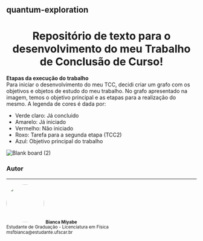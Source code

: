 ## quantum-exploration
<h1 align="center">Repositório de texto para o desenvolvimento do meu Trabalho de Conclusão de Curso!</h1>


<b>Etapas da execução do trabalho</b>
</br>
Para iniciar o desenvolvimento do meu TCC, decidi criar um grafo com os objetivos e objetos de estudo do meu trabalho. No grafo apresentado na imagem, temos o objetivo principal e as etapas para a realização do mesmo. 
A legenda de cores é dada por:
- Verde claro: Já concluido
- Amarelo: Já iniciado
- Vermelho: Não iniciado
- Roxo: Tarefa para a segunda etapa (TCC2)
- Azul: Objetivo principal do trabalho

![Blank board (2)](https://user-images.githubusercontent.com/71079801/155579988-1f3fabd6-ac46-480a-b3f0-8d7e4ba0e067.png)

  ### Autor
---

 <img style="border-radius: 50%;" src="https://user-images.githubusercontent.com/71079801/155567162-568bed09-a1d4-47d4-b8db-30e97da30e49.jpg" width="100px;" alt=""/>
 <sub><b>Bianca Miyabe</b></sub></a>
 </br>
 <sub>Estudante de Graduação - Licenciatura em Física</sub>
 </br>
 <sub>msfbianca@estudante.ufscar.br
